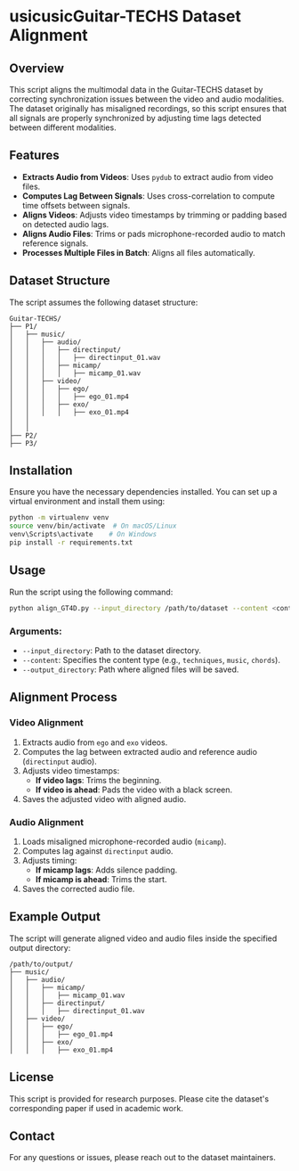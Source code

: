 # usicusicGuitar-TECHS Dataset Alignment

## Overview

This script aligns the multimodal data in the Guitar-TECHS dataset by correcting synchronization issues between the video and audio modalities. The dataset originally has misaligned recordings, so this script ensures that all signals are properly synchronized by adjusting time lags detected between different modalities.

## Features

- **Extracts Audio from Videos**: Uses `pydub` to extract audio from video files.
- **Computes Lag Between Signals**: Uses cross-correlation to compute time offsets between signals.
- **Aligns Videos**: Adjusts video timestamps by trimming or padding based on detected audio lags.
- **Aligns Audio Files**: Trims or pads microphone-recorded audio to match reference signals.
- **Processes Multiple Files in Batch**: Aligns all files automatically.

## Dataset Structure

The script assumes the following dataset structure:

```
Guitar-TECHS/
├── P1/
│   ├── music/
│   │   ├── audio/
│   │   │   ├── directinput/
│   │   │   │   ├── directinput_01.wav
│   │   │   ├── micamp/
│   │   │   │   ├── micamp_01.wav
│   │   ├── video/
│   │   │   ├── ego/
│   │   │   │   ├── ego_01.mp4
│   │   │   ├── exo/
│   │   │   │   ├── exo_01.mp4
│   │
│   │
├── P2/
├── P3/
```

## Installation

Ensure you have the necessary dependencies installed. You can set up a virtual environment and install them using:

```sh
python -m virtualenv venv
source venv/bin/activate  # On macOS/Linux
venv\Scripts\activate    # On Windows
pip install -r requirements.txt
```

## Usage

Run the script using the following command:

```sh
python align_GT4D.py --input_directory /path/to/dataset --content <content_type> --output_directory /path/to/output
```

### Arguments:

- `--input_directory`: Path to the dataset directory.
- `--content`: Specifies the content type (e.g., `techniques`, `music`, `chords`).
- `--output_directory`: Path where aligned files will be saved.

## Alignment Process

### **Video Alignment**

1. Extracts audio from `ego` and `exo` videos.
2. Computes the lag between extracted audio and reference audio (`directinput` audio).
3. Adjusts video timestamps:
   - **If video lags**: Trims the beginning.
   - **If video is ahead**: Pads the video with a black screen.
4. Saves the adjusted video with aligned audio.

### **Audio Alignment**

1. Loads misaligned microphone-recorded audio (`micamp`).
2. Computes lag against `directinput` audio.
3. Adjusts timing:
   - **If micamp lags**: Adds silence padding.
   - **If micamp is ahead**: Trims the start.
4. Saves the corrected audio file.

## Example Output

The script will generate aligned video and audio files inside the specified output directory:

```
/path/to/output/
├── music/
│   ├── audio/
│   │   ├── micamp/
│   │   │   ├── micamp_01.wav
│   │   ├── directinput/
│   │   │   ├── directinput_01.wav
│   ├── video/
│   │   ├── ego/
│   │   │   ├── ego_01.mp4
│   │   ├── exo/
│   │   │   ├── exo_01.mp4
```

## License

This script is provided for research purposes. Please cite the dataset's corresponding paper if used in academic work.

## Contact

For any questions or issues, please reach out to the dataset maintainers.

